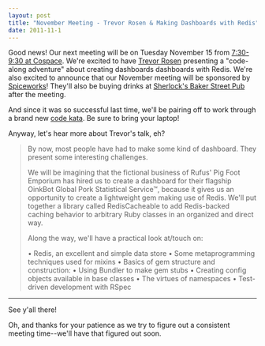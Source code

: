 ```yaml
---
layout: post
title: "November Meeting - Trevor Rosen & Making Dashboards with Redis"
date: 2011-11-1
---
```


Good news! Our next meeting will be on Tuesday November 15 from [7:30-9:30 at Cospace](http://plancast.com/p/88db). We're excited to have [Trevor Rosen](https://twitter.com/trevrosen) presenting a "code-along adventure" about creating dashboards dashboards with Redis. We're also excited to announce that our November meeting will be sponsored by [Spiceworks](http://www.spiceworks.com/)! They'll also be buying drinks at [Sherlock's Baker Street Pub](http://maps.google.com/maps/place?q=sherlocks+baker+street+pub&cid=13119996996392273995) after the meeting.

And since it was so successful last time, we'll be pairing off to work through a brand new <a href='http://en.wikipedia.org/wiki/Kata_(programming)'>code kata</a>. Be sure to bring your laptop!

Anyway, let's hear more about Trevor's talk, eh?

> By now, most people have had to make some kind of dashboard. They present some interesting challenges. 
>
> We will be imagining that the fictional business of Rufus' Pig Foot Emporium has hired us to create a dashboard for their flagship OinkBot Global Pork Statistical Service™, because it gives us an opportunity to create a lightweight gem making use of Redis.  We'll put together a library called RedisCacheable to add Redis-backed caching behavior to arbitrary Ruby classes in an organized and direct way.   
>
> Along the way, we'll have a practical look at/touch on:
>
> • Redis, an excellent and simple data store
> • Some metaprogramming techniques used for mixins
> • Basics of gem structure and construction: 
>   • Using Bundler to make gem stubs
>   • Creating config objects available in base classes
>   • The virtues of namespaces
> • Test-driven development with RSpec

---

See y'all there! 

Oh, and thanks for your patience as we try to figure out a consistent meeting time--we'll have that figured out soon.